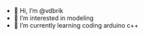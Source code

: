 - 👋 Hi, I’m @vdbrik
- 👀 I’m interested in modeling
- 🌱 I’m currently learning coding arduino c++
  
<!---
vdbrik/vdbrik is a ✨ special ✨ repository because its `README.md` (this file) appears on your GitHub profile.
You can click the Preview link to take a look at your changes.
--->
